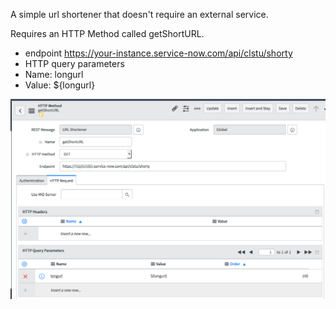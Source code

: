 A simple url shortener that doesn't require an external service.

Requires an HTTP Method called getShortURL.

 * endpoint https://your-instance.service-now.com/api/clstu/shorty
 * HTTP query parameters
  * Name:  longurl
  * Value:  ${longurl}

 <img src="shorty.png" />